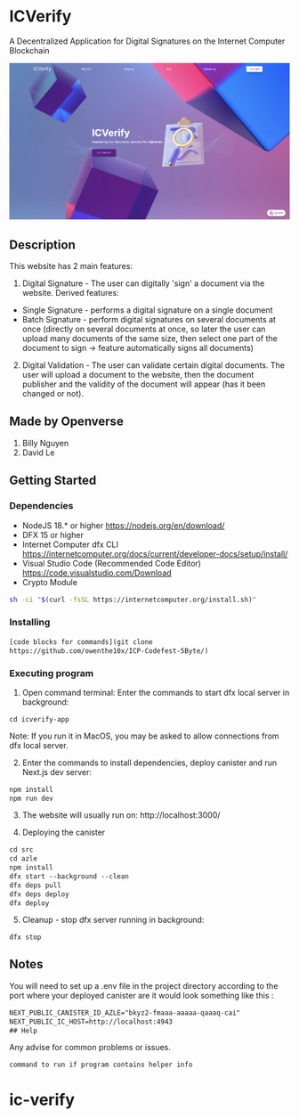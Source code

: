 # ICVerify

A Decentralized Application for Digital Signatures on the Internet Computer Blockchain

![Homepage](./doc/homepage.png?raw=true "Title")

## Description

This website has 2 main features:
1. Digital Signature - The user can digitally 'sign' a document via the website. Derived features:
* Single Signature - performs a digital signature on a single document
* Batch Signature - perform digital signatures on several documents at once (directly on several documents at once, so later the user can upload many documents of the same size, then select one part of the document to sign → feature automatically signs all documents)
2. Digital Validation - The user can validate certain digital documents. The user will upload a document to the website, then the document publisher and the validity of the document will appear (has it been changed or not).

## Made by Openverse
1. Billy Nguyen
2. David Le


## Getting Started

### Dependencies

- NodeJS 18.\* or higher https://nodejs.org/en/download/
- DFX 15 or higher
- Internet Computer dfx CLI https://internetcomputer.org/docs/current/developer-docs/setup/install/
- Visual Studio Code (Recommended Code Editor) https://code.visualstudio.com/Download
- Crypto Module
  
```bash
sh -ci "$(curl -fsSL https://internetcomputer.org/install.sh)"
```

### Installing

```Clone this Git repository on your local device:
[code blocks for commands](git clone https://github.com/owenthe10x/ICP-Codefest-5Byte/)
 ```
### Executing program

1. Open command terminal: Enter the commands to start dfx local server in background:

```
cd icverify-app
 ```
Note: If you run it in MacOS, you may be asked to allow connections from dfx local server.


2. Enter the commands to install dependencies, deploy canister and run Next.js dev server:
   
```
npm install
npm run dev
 ```

3. The website will usually run on:
   http://localhost:3000/

4. Deploying the canister
```
cd src
cd azle
npm install
dfx start --background --clean
dfx deps pull
dfx deps deploy
dfx deploy
 ```
5. Cleanup - stop dfx server running in background:

```
dfx stop
```
## Notes
You will need to set up a .env file in the project directory according to the port where your deployed canister are
it would look something like this :
```
NEXT_PUBLIC_CANISTER_ID_AZLE="bkyz2-fmaaa-aaaaa-qaaaq-cai"
NEXT_PUBLIC_IC_HOST=http://localhost:4943
## Help
```
Any advise for common problems or issues.
```
command to run if program contains helper info
```
# ic-verify
